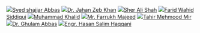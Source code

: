 ![](https://giki.edu.pk/wp-content/uploads/2022/04/IMG-20220416-WA0003.jpg)[Syed shajjar Abbas](https://giki.edu.pk/portfolio/syed-shajjar-abbas/)[](https://giki.edu.pk/wp-content/uploads/2022/04/IMG-20220416-WA0003.jpg)
![](https://giki.edu.pk/wp-content/uploads/2022/03/staff-generic-292x248-1.jpg)[Dr. Jahan Zeb Khan](https://giki.edu.pk/wp-content/uploads/2022/03/staff-generic-292x248-1.jpg)[](https://giki.edu.pk/wp-content/uploads/2022/03/staff-generic-292x248-1.jpg)
![](https://giki.edu.pk/wp-content/uploads/2021/11/sherali.jpg)[Sher Ali Shah](https://giki.edu.pk/wp-content/uploads/2021/11/sherali.jpg)[](https://giki.edu.pk/wp-content/uploads/2021/11/sherali.jpg)
![](https://giki.edu.pk/wp-content/uploads/2018/09/Photo-Farid.jpg)[Farid Wahid Siddiqui](https://giki.edu.pk/wp-content/uploads/2018/09/Photo-Farid.jpg)[](https://giki.edu.pk/wp-content/uploads/2018/09/Photo-Farid.jpg)
![](https://giki.edu.pk/wp-content/uploads/2022/03/staff-generic-292x248-1.jpg)[Muhammad Khalid](https://giki.edu.pk/portfolio/muhammad-khalid/)[](https://giki.edu.pk/wp-content/uploads/2022/03/staff-generic-292x248-1.jpg)
![](https://giki.edu.pk/wp-content/uploads/2018/02/WhatsApp-Image-2022-12-08-at-7.43.39-PM.jpeg)[Mr. Farrukh Majeed](https://giki.edu.pk/wp-content/uploads/2018/02/WhatsApp-Image-2022-12-08-at-7.43.39-PM.jpeg)[](https://giki.edu.pk/wp-content/uploads/2018/02/WhatsApp-Image-2022-12-08-at-7.43.39-PM.jpeg)
![](https://giki.edu.pk/portfolio-modern-3-columns-no-space/)[Tahir Mehmood Mir](https://giki.edu.pk/portfolio/tahir-mehmood-mir/)[](https://giki.edu.pk/wp-content/uploads/2022/03/staff-generic-292x248-1.jpg)
![](https://giki.edu.pk/portfolio-modern-3-columns-no-space/)[Dr. Ghulam Abbas](https://giki.edu.pk/wp-content/uploads/2022/11/Gabbas.jpg)[](https://giki.edu.pk/wp-content/uploads/2022/11/Gabbas.jpg)
![](https://giki.edu.pk/portfolio-modern-3-columns-no-space/)[Engr. Hasan Salim Haqqani](https://giki.edu.pk/wp-content/uploads/2021/11/Dir_Works.jpg)[](https://giki.edu.pk/wp-content/uploads/2021/11/Dir_Works.jpg)

